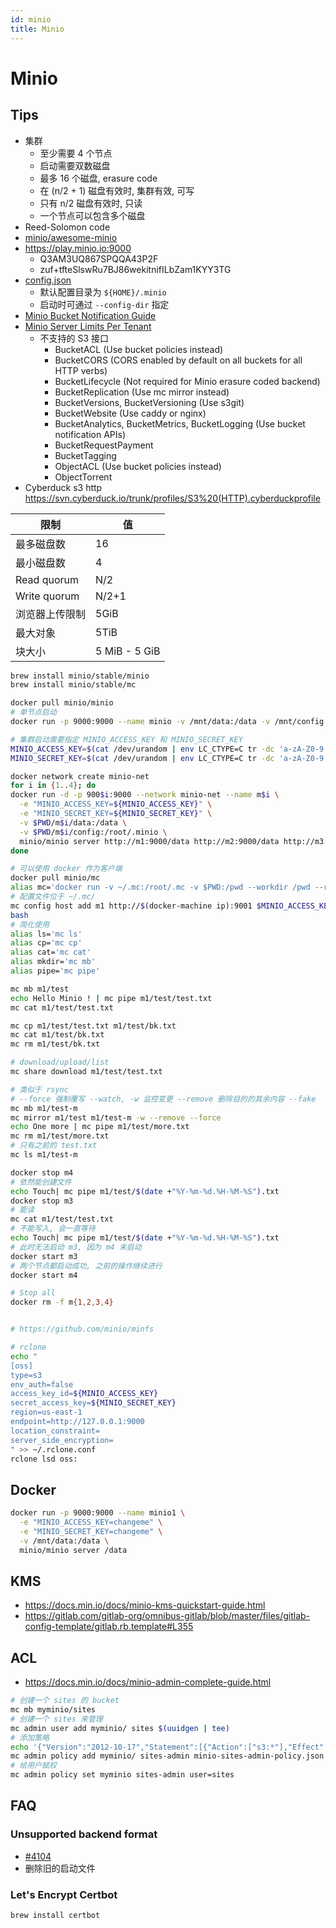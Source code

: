 ```yaml
---
id: minio
title: Minio
---
```


# Minio

## Tips

* 集群
  * 至少需要 4 个节点
  * 启动需要双数磁盘
  * 最多 16 个磁盘,  erasure code
  * 在 (n/2 + 1) 磁盘有效时, 集群有效, 可写
  * 只有 n/2 磁盘有效时, 只读
  * 一个节点可以包含多个磁盘
* Reed-Solomon code
* [minio/awesome-minio](https://github.com/minio/awesome-minio)
* https://play.minio.io:9000
  * Q3AM3UQ867SPQQA43P2F
  * zuf+tfteSlswRu7BJ86wekitnifILbZam1KYY3TG
* [config.json](https://docs.minio.io/docs/minio-server-configuration-guide)
  * 默认配置目录为 `${HOME}/.minio`
  * 启动时可通过 `--config-dir` 指定
* [Minio Bucket Notification Guide](https://docs.minio.io/docs/minio-bucket-notification-guide)
* [Minio Server Limits Per Tenant](https://docs.minio.io/docs/minio-server-limits-per-tenant)
  * 不支持的 S3 接口
    * BucketACL (Use bucket policies instead)
    * BucketCORS (CORS enabled by default on all buckets for all HTTP verbs)
    * BucketLifecycle (Not required for Minio erasure coded backend)
    * BucketReplication (Use mc mirror instead)
    * BucketVersions, BucketVersioning (Use s3git)
    * BucketWebsite (Use caddy or nginx)
    * BucketAnalytics, BucketMetrics, BucketLogging (Use bucket notification APIs)
    * BucketRequestPayment
    * BucketTagging
    * ObjectACL (Use bucket policies instead)
    * ObjectTorrent
* Cyberduck s3 http https://svn.cyberduck.io/trunk/profiles/S3%20(HTTP).cyberduckprofile

限制 | 值
----|----
最多磁盘数    |	16
最小磁盘数    |	4
Read quorum	 | N/2
Write quorum | N/2+1
浏览器上传限制 | 5GiB
最大对象      | 5TiB
块大小       | 5 MiB - 5 GiB


```bash
brew install minio/stable/minio
brew install minio/stable/mc

docker pull minio/minio
# 单节点启动
docker run -p 9000:9000 --name minio -v /mnt/data:/data -v /mnt/config:/root/.minio minio/minio server /data

# 集群启动需要指定 MINIO_ACCESS_KEY 和 MINIO_SECRET_KEY
MINIO_ACCESS_KEY=$(cat /dev/urandom | env LC_CTYPE=C tr -dc 'a-zA-Z0-9' | head -c 32)
MINIO_SECRET_KEY=$(cat /dev/urandom | env LC_CTYPE=C tr -dc 'a-zA-Z0-9' | head -c 32)

docker network create minio-net
for i in {1..4}; do 
docker run -d -p 900$i:9000 --network minio-net --name m$i \
  -e "MINIO_ACCESS_KEY=${MINIO_ACCESS_KEY}" \
  -e "MINIO_SECRET_KEY=${MINIO_SECRET_KEY}" \
  -v $PWD/m$i/data:/data \
  -v $PWD/m$i/config:/root/.minio \
  minio/minio server http://m1:9000/data http://m2:9000/data http://m3:9000/data http://m4:9000/data
done

# 可以使用 docker 作为客户端
docker pull minio/mc
alias mc='docker run -v ~/.mc:/root/.mc -v $PWD:/pwd --workdir /pwd --rm -it minio/mc'
# 配置文件位于 ~/.mc/
mc config host add m1 http://$(docker-machine ip):9001 $MINIO_ACCESS_KEY $MINIO_SECRET_KEY S3v4
bash
# 简化使用
alias ls='mc ls'
alias cp='mc cp'
alias cat='mc cat'
alias mkdir='mc mb'
alias pipe='mc pipe'

mc mb m1/test
echo Hello Minio ! | mc pipe m1/test/test.txt
mc cat m1/test/test.txt

mc cp m1/test/test.txt m1/test/bk.txt
mc cat m1/test/bk.txt
mc rm m1/test/bk.txt

# download/upload/list
mc share download m1/test/test.txt

# 类似于 rsync
# --force 强制覆写 --watch, -w 监控变更 --remove 删除目的的其余内容 --fake
mc mb m1/test-m
mc mirror m1/test m1/test-m -w --remove --force
echo One more | mc pipe m1/test/more.txt
mc rm m1/test/more.txt
# 只有之前的 test.txt
mc ls m1/test-m

docker stop m4
# 依然能创建文件
echo Touch| mc pipe m1/test/$(date +"%Y-%m-%d.%H-%M-%S").txt
docker stop m3
# 能读
mc cat m1/test/test.txt
# 不能写入, 会一直等待
echo Touch| mc pipe m1/test/$(date +"%Y-%m-%d.%H-%M-%S").txt
# 此时无法启动 m3, 因为 m4 未启动
docker start m3
# 两个节点都启动成功, 之前的操作继续进行
docker start m4

# Stop all
docker rm -f m{1,2,3,4}


# https://github.com/minio/minfs

# rclone 
echo "
[oss]
type=s3
env_auth=false
access_key_id=${MINIO_ACCESS_KEY}
secret_access_key=${MINIO_SECRET_KEY}
region=us-east-1
endpoint=http://127.0.0.1:9000
location_constraint=
server_side_encryption=
" >> ~/.rclone.conf
rclone lsd oss:

```

## Docker

```bash
docker run -p 9000:9000 --name minio1 \
  -e "MINIO_ACCESS_KEY=changeme" \
  -e "MINIO_SECRET_KEY=changeme" \
  -v /mnt/data:/data \
  minio/minio server /data
```

## KMS
* https://docs.min.io/docs/minio-kms-quickstart-guide.html
* https://gitlab.com/gitlab-org/omnibus-gitlab/blob/master/files/gitlab-config-template/gitlab.rb.template#L355

## ACL
* https://docs.min.io/docs/minio-admin-complete-guide.html

```bash
# 创建一个 sites 的 bucket
mc mb myminio/sites
# 创建一个 sites 来管理
mc admin user add myminio/ sites $(uuidgen | tee)
# 添加策略
echo '{"Version":"2012-10-17","Statement":[{"Action":["s3:*"],"Effect":"Allow","Resource":["arn:aws:s3:::crm/*"],"Sid":""}]}' > minio-sites-admin-policy.json
mc admin policy add myminio/ sites-admin minio-sites-admin-policy.json
# 给用户赋权
mc admin policy set myminio sites-admin user=sites
```

## FAQ
### Unsupported backend format
* [#4104](https://github.com/minio/minio/issues/4104)
* 删除旧的启动文件

### Let's Encrypt Certbot

```bash
brew install certbot
```

